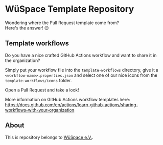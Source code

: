 # WüSpace Template Repository

Wondering where the Pull Request template come from? \
Here's the answer! :wink:

## Template workflows

Do you have a nice crafted GitHub Actions workflow and want to share it in the organization?

Simply put your workflow file into the `template-workflows` directory,
give it a `<workflow-name>.properties.json`
and select one of our nice icons from the `template-workflows/icons` folder.

Open a Pull Request and take a look!

More information on GitHub Actions workflow templates here: \
https://docs.github.com/en/actions/learn-github-actions/sharing-workflows-with-your-organization

## About

This is repository belongs to [WüSpace e.V.](https://www.wuespace.de/).
